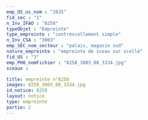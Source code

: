 ```yaml
---
emp_US_us_nom : "2635"
fid_sec : "1"
n_Inv_IFAO : "8258"
typeObjet : "Empreinte"
type_empreinte : "contrescellement simple"
n_Inv_CSA : "3003"
emp_SEC_nom_secteur : "palais, magasin sud"
nature_empreinte : "empreinte de sceau sur scellé"
fid_US : "3"
emp_PHO_nomFichier : "8258_3003_08_3334.jpg"
sceaux :

title: empreinte n°8258
images: 8258_3003_08_3334.jpg
id_notice: 8258
layout: notice
type: empreinte
partie: 2
---
```

